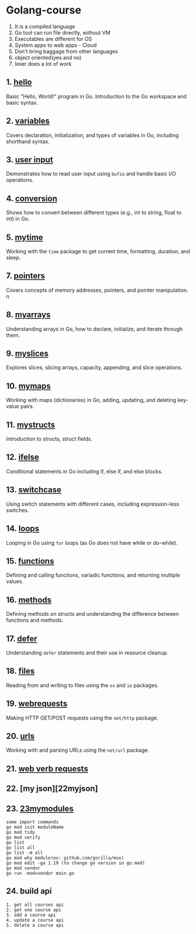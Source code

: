 # Golang-course

1. It is a compiled language
2. Go tool can run file directly, without VM
3. Executables are different for OS
4. System apps to web apps - Cloud
5. Don't bring baggage from other languages
6. object oriented(yes and no)
7. lexer does a lot of work

## 1. [hello](01hello)
Basic "Hello, World!" program in Go. Introduction to the Go workspace and basic syntax.

## 2. [variables](02variables)
Covers declaration, initialization, and types of variables in Go, including shorthand syntax.

## 3. [user input](03userinput)
Demonstrates how to read user input using `bufio` and handle basic I/O operations.

## 4. [conversion](04conversion)
Shows how to convert between different types (e.g., int to string, float to int) in Go.

## 5. [mytime](05mytime)
Working with the `time` package to get current time, formatting, duration, and sleep.

## 7. [pointers](07mypointers)
Covers concepts of memory addresses, pointers, and pointer manipulation.
n
## 8. [myarrays](08myarrays)
Understanding arrays in Go, how to declare, initialize, and iterate through them.

## 9. [myslices](09myslices)
Explores slices, slicing arrays, capacity, appending, and slice operations.

## 10. [mymaps](10mymaps)
Working with maps (dictionaries) in Go, adding, updating, and deleting key-value pairs.

## 11. [mystructs](11mystructs)
Introduction to structs, struct fields.

## 12. [ifelse](12ifelse)
Conditional statements in Go including if, else if, and else blocks.

## 13. [switchcase](13switchcase)
Using switch statements with different cases, including expression-less switches.

## 14. [loops](14loops)
Looping in Go using `for` loops (as Go does not have while or do-while).

## 15. [functions](15functions)
Defining and calling functions, variadic functions, and returning multiple values.

## 16. [methods](16methods)
Defining methods on structs and understanding the difference between functions and methods.

## 17. [defer](17defer)
Understanding `defer` statements and their use in resource cleanup.

## 18. [files](18files)
Reading from and writing to files using the `os` and `io` packages.

## 19. [webrequests](19webrequests)
Making HTTP GET/POST requests using the `net/http` package.

## 20. [urls](20urls)
Working with and parsing URLs using the `net/url` package.

## 21. [web verb requests](21webverbrequests)

## 22. [my json][22myjson]

## 23. [23mymodules](23mymodules)
    some import commands
    go mod init moduleName
    go mod tidy
    go mod verify
    go list
    go list all
    go list -m all
    go mod why module(ex: github.com/gorilla/mux)
    go mod edit -go 1.19 (to change go version in go.mod)
    go mod vendor
    go run -mod=vendor main.go

## 24. build api
    1. get all courses api
    2. get one course api
    3. add a course api
    4. update a course api
    5. delete a course api